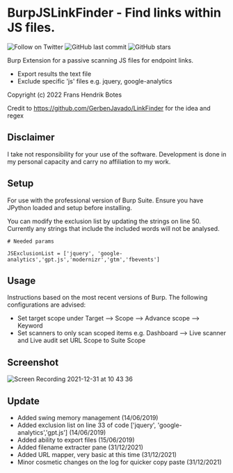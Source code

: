 #  BurpJSLinkFinder - Find links within JS files.
![Follow on Twitter](https://img.shields.io/twitter/follow/initroott?label=Follow%20&style=social)
![GitHub last commit](https://img.shields.io/github/last-commit/initroot/BurpJSLinkFinder)
![GitHub stars](https://img.shields.io/github/stars/initroot/BurpJSLinkFinder)


Burp Extension for a passive scanning JS files for endpoint links. 
 - Export results the text file
 - Exclude specific 'js' files e.g. jquery, google-analytics
 
Copyright (c) 2022 Frans Hendrik Botes


Credit to https://github.com/GerbenJavado/LinkFinder for the idea and regex

##  Disclaimer
I take not responsibility for your use of the software. Development is done in my personal capacity and carry no affiliation to my work.

## Setup
For use with the professional version of Burp Suite. Ensure you have JPython loaded and setup
before installing.

You can modify the exclusion list by updating the strings on line 50.
Currently any strings that include the included words will not be analysed.

```
# Needed params

JSExclusionList = ['jquery', 'google-analytics','gpt.js','modernizr','gtm','fbevents']

```

## Usage
Instructions based on the most recent versions of Burp. The following configurations are advised:
- Set target scope under Target --> Scope --> Advance scope --> Keyword
- Set scanners to only scan scoped items e.g. Dashboard --> Live scanner and Live audit set URL Scope to Suite Scope

##  Screenshot
![Screen Recording 2021-12-31 at 10 43 36](https://user-images.githubusercontent.com/954507/147813394-50564827-d017-446d-8bdc-b21022da2114.gif)

## Update
- Added swing memory management  (14/06/2019)
- Added exclusion list on line 33 of code ['jquery', 'google-analytics','gpt.js'] (14/06/2019)
- Added ability to export files (15/06/2019)
- Added filename extracter pane (31/12/2021)
- Added URL mapper, very basic at this time (31/12/2021)
- Minor cosmetic changes on the log for quicker copy paste (31/12/2021)
